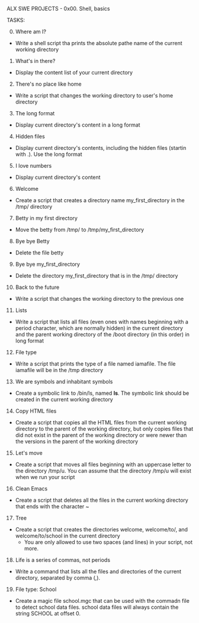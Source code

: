 ALX SWE PROJECTS - 0x00. Shell, basics

TASKS:

0. Where am I?
- Write a shell script tha prints the absolute pathe name of the current
working directory

1. What's in there?
- Display the content list of your current directory

2. There's no place like home
- Write a script that changes the working directory to user's home directory

3. The long format
- Display current directory's content in a long format

4. Hidden files
- Display current directory's contents, including the hidden files (startin
with .). Use the long format

5. I love numbers
- Display current directory's content

6. Welcome
- Create a script that creates a directory name my_first_directory in the
/tmp/ directory

7. Betty in my first directory
- Move the betty from /tmp/ to /tmp/my_first_directory

8. Bye bye Betty
- Delete the file betty

9. Bye bye my_first_directory
- Delete the directory my_first_directory that is in the /tmp/ directory

10. Back to the future
- Write a script that changes the working directory to the previous one

11. Lists
- Write a script that lists all files (even ones with names beginning
with a period character, which are normally hidden) in the current
directory and the parent working directory of the /boot directory
(in this order) in long format

12. File type
- Write a script that prints the type of a file named iamafile. The file
iamafile will be in the /tmp directory

13. We are symbols and inhabitant symbols
- Create a symbolic link to /bin/ls, named __ls__. The symbolic link
should be created in the current working directory

14. Copy HTML files
- Create a script that copies all the HTML files from the current working
directory to the parent of the working directory, but only copies files
that did not exist in the parent of the working directory or were newer
than the versions in the parent of the working directory

15. Let's move
- Create a script that moves all files beginning with an uppercase letter
to the directory /tmp/u. You can assume that the directory /tmp/u will
exist when we run your script

16. Clean Emacs
- Create a script that deletes all the files in the current working
directory that ends with the character ~

17. Tree
- Create a script that creates the directories welcome, welcome/to/, and
welcome/to/school in the current directory
	- You are only allowed to use two spaces (and lines) in your script,
	not more.

18. Life is a series of commas, not periods
- Write a command that lists all the files and directories of the current
directory, separated by comma (,).

19. File type: School
- Create a magic file school.mgc that can be used with the commadn file
to detect school data files. school data files will always contain the string
SCHOOL at offset 0.
